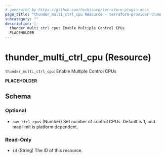 ```yaml
---
# generated by https://github.com/hashicorp/terraform-plugin-docs
page_title: "thunder_multi_ctrl_cpu Resource - terraform-provider-thunder"
subcategory: ""
description: |-
  thunder_multi_ctrl_cpu: Enable Multiple Control CPUs
  PLACEHOLDER
---
```


# thunder_multi_ctrl_cpu (Resource)

`thunder_multi_ctrl_cpu`: Enable Multiple Control CPUs

__PLACEHOLDER__



<!-- schema generated by tfplugindocs -->
## Schema

### Optional

- `num_ctrl_cpus` (Number) Set number of control CPUs. Default is 1, and max limit is platform dependent.

### Read-Only

- `id` (String) The ID of this resource.


